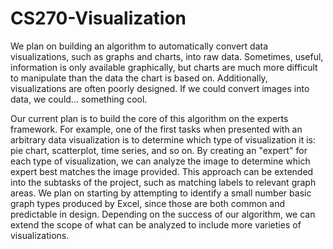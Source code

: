 CS270-Visualization
===================
We plan on building an algorithm to automatically convert data visualizations, such as graphs and charts, into raw data. Sometimes, useful, information is only available graphically, but charts are much more difficult to manipulate than the data the chart is based on. Additionally, visualizations are often poorly designed. If we could convert images into data, we could... something cool.

Our current plan is to build the core of this algorithm on the experts framework. For example, one of the first tasks when presented with an arbitrary data visualization is to determine which type of visualization it is: pie chart, scatterplot, time series, and so on. By creating an "expert" for each type of visualization, we can analyze the image to determine which expert best matches the image provided. This approach can be extended into the subtasks of the project, such as matching labels to relevant graph areas. We plan on starting by attempting to identify a small number basic graph types produced by Excel, since those are both common and predictable in design. Depending on the success of our algorithm, we can extend the scope of what can be analyzed to include more varieties of visualizations.

